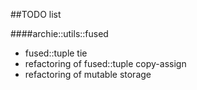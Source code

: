 ##TODO list

####archie::utils::fused

* fused::tuple tie
* refactoring of fused::tuple copy-assign
* refactoring of mutable storage
